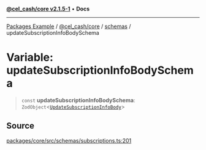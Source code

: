 [**@cel_cash/core v2.1.5-1**](../../README.md) • **Docs**

***

[Packages Example](../../../../README.md) / [@cel\_cash/core](../../README.md) / [schemas](../README.md) / updateSubscriptionInfoBodySchema

# Variable: updateSubscriptionInfoBodySchema

> `const` **updateSubscriptionInfoBodySchema**: `ZodObject`\<[`UpdateSubscriptionInfoBody`](../../index/type-aliases/UpdateSubscriptionInfoBody.md)\>

## Source

[packages/core/src/schemas/subscriptions.ts:201](https://github.com/Pyxlab/celcash/blob/a34e89ae69c9dcb41ba66226cb05c8c8b83b7cf4/packages/core/src/schemas/subscriptions.ts#L201)
